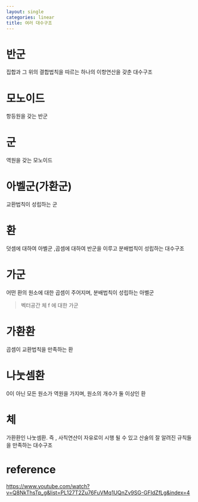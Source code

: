 ```yaml
---
layout: single
categories: linear
title: 여러 대수구조
---
```

# 반군
집합과 그 위의 결합법칙을 따르는 하나의 이항연산을 갖춘 대수구조
# 모노이드
항등원을 갖는 반군
# 군 
역원을 갖는 모노이드
# 아벨군(가환군)
교환법칙이 성립하는 군
# 환
덧셈에 대하여 아벨군 ,곱셈에 대하여 반군을 이루고 분배법칙이 성립하는  대수구조 
# 가군 
어떤 환의 원소에 대한 곱셈이 주어지며, 분배법칙이 성립하는 아벨군
> 벡터공간
체 f 에 대한 가군 

# 가환환 
곱셈이 교환법칙을 만족하는 환
# 나눗셈환
0이 아닌 모든 원소가 역원을 가지며, 원소의 개수가 둘 이상인 환
# 체 
가환환인 나눗셈환. 즉 , 사칙연산이 자유로이 시행 될 수 있고 산술의 잘 알려진 규칙들을 만족하는 대수구조
# reference
https://www.youtube.com/watch?v=Q8NkThsTp_g&list=PL127T2Zu76FuVMq1UQnZv9SG-GFIdZfLg&index=4